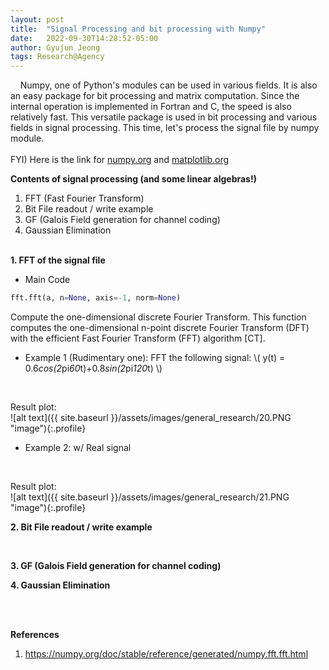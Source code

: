 ```yaml
---
layout: post
title:  "Signal Processing and bit processing with Numpy"
date:   2022-09-30T14:28:52-05:00
author: Gyujun Jeong
tags: Research@Agency
---
```


&nbsp;&nbsp;&nbsp;&nbsp;Numpy, one of Python's modules can be used in various fields. It is also an easy package for bit processing and matrix computation. Since the internal operation is implemented in Fortran and C, the speed is also relatively fast. This versatile package is used in bit processing and various fields in signal processing. This time, let's process the signal file by numpy module.<br><br>
FYI) Here is the link for <a href="https://numpy.org">numpy.org</a> and <a href="https://matplotlib.org/stable/">matplotlib.org</a><br>

<b>Contents of signal processing (and some linear algebras!)</b><br>
1. FFT (Fast Fourier Transform)<br>
2. Bit File readout / write example <br>
3. GF (Galois Field generation for channel coding)<br>
4. Gaussian Elimination<br>


<br>
<b>1. FFT of the signal file</b><br>

- Main Code

```python
fft.fft(a, n=None, axis=-1, norm=None)
```
Compute the one-dimensional discrete Fourier Transform. This function computes the one-dimensional n-point discrete Fourier Transform (DFT) with the efficient Fast Fourier Transform (FFT) algorithm [CT].<br>

- Example 1 (Rudimentary one): FFT the following signal: \\(  y(t) = 0.6*cos(2*pi*60*t)+0.8*sin(2*pi*120*t)  \\)  <br>

<script src="https://gist.github.com/gyulab/68759683ee07a9c6dc775fa9450347de.js"></script><br>
Result plot:<br>
![alt text]({{ site.baseurl }}/assets/images/general_research/20.PNG "image"){:.profile}<br>

- Example 2: w/ Real signal<br>

<script src="https://gist.github.com/gyulab/e79a05f68201ca394bb0ac1fe95e48f0.js"></script><br>
Result plot:<br>
![alt text]({{ site.baseurl }}/assets/images/general_research/21.PNG "image"){:.profile}<br>


<b>2. Bit File readout / write example </b><br>
<script src="https://gist.github.com/gyulab/f5d09d6cbe17a7a4ce00a4a1855e8d2c.js"></script><br>

<b>3. GF (Galois Field generation for channel coding) </b><br>

<b>4. Gaussian Elimination</b><br>


<br><br>

<b>References</b>
1. https://numpy.org/doc/stable/reference/generated/numpy.fft.fft.html
